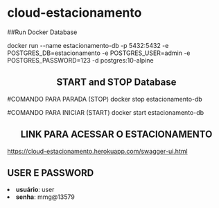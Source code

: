 # cloud-estacionamento

##Run Docker Database

docker run --name estacionamento-db -p 5432:5432 -e POSTGRES_DB=estacionamento -e POSTGRES_USER=admin -e POSTGRES_PASSWORD=123 -d postgres:10-alpine

## <center>START and STOP Database</center>

#COMANDO PARA PARADA (STOP)
docker stop estacionamento-db

#COMANDO PARA INICIAR (START)
docker start estacionamento-db

## <center> LINK PARA ACESSAR O ESTACIONAMENTO </center>
https://cloud-estacionamento.herokuapp.com/swagger-ui.html

## USER E PASSWORD
<li><b>usuário</b>: user</li>
<li><b>senha</b>: mmg@13579</li>